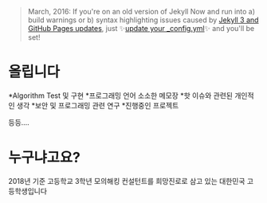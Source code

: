 > March, 2016: If you're on an old version of Jekyll Now and run into a) build warnings or b) syntax highlighting issues caused by [Jekyll 3 and GitHub Pages updates](https://github.com/blog/2100-github-pages-now-faster-and-simpler-with-jekyll-3-0), just :sparkles:[update your _config.yml](https://github.com/barryclark/jekyll-now/pull/445/files):sparkles: and you'll be set!

# 올립니다

*Algorithm Test 및 구현
*프로그래밍 언어 소소한 메모장
*핫 이슈와 관련된 개인적인 생각
*보안 및 프로그래밍 관련 연구
*진행중인 프로젝트

등등....

# 누구냐고요?

2018년 기준 고등학교 3학년
모의해킹 컨설턴트를 희망진로로 삼고 있는
대한민국 고등학생입니다
